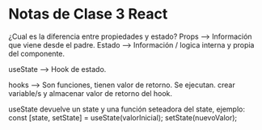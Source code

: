 # Notas de Clase 3 React

¿Cual es la diferencia entre propiedades y estado?
Props --> Información que viene desde el padre.
Estado --> Información / logica interna y propia del componente.

useState --> Hook de estado.

hooks --> Son funciones, tienen valor de retorno. Se ejecutan.
crear variable/s y almacenar valor de retorno del hook.

useState devuelve un state y una función seteadora del state, ejemplo:
const [state, setState] = useState(valorInicial);
setState(nuevoValor);

